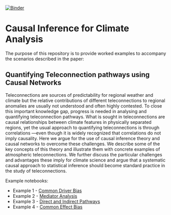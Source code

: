 [![Binder](https://mybinder.org/badge_logo.svg)](https://mybinder.org/v2/gh/informatics-lab/causality)

# Causal Inference for Climate Analysis

The purpose of this repository is to provide worked examples to accompany the scenarios described in the paper:

## Quantifying Teleconnection pathways using Causal Networks
Teleconnections are sources of predictability for regional weather and climate but the relative contributions of different teleconnections to regional anomalies are usually not understood and often highly contested. To close this important knowledge gap, progress is needed in analysing and quantifying teleconnection pathways. What is sought in teleconnections are causal relationships between climate features in physically separated regions, yet the usual approach to quantifying teleconnections is through correlations —even though it is widely recognized that correlations do not imply causality. Here we argue for the use of causal inference theory and causal networks to overcome these challenges. We describe some of the key concepts of this theory and illustrate them with concrete examples of atmospheric teleconnections. We further discuss the particular challenges and advantages these imply for climate science and argue that a systematic causal approach to statistical inference should become standard practice in the study of teleconnections.


Example notebooks:
- Example 1 - [Common Driver Bias](notebooks/example1_common_driver.ipynb)
- Example 2 - [Mediator Analysis](notebooks/example2_mediator.ipynb)
- Example 3 - [Direct and Indirect Pathways](notebooks/example3_indirect_path.ipynb)
- Example 4 - [Common Effect Bias](notebooks/example4_common_effect.ipynb)
